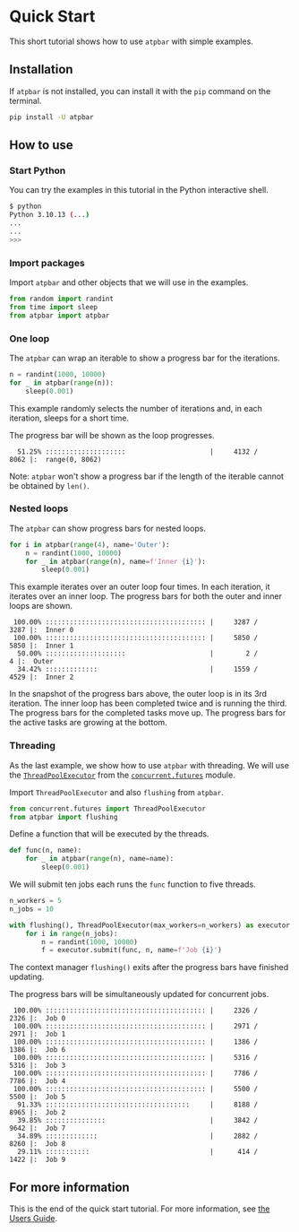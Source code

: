 # Quick Start

This short tutorial shows how to use `atpbar` with simple examples.

## Installation

If `atpbar` is not installed, you can install it with the `pip` command on the
terminal.

```bash
pip install -U atpbar
```

## How to use

### Start Python

You can try the examples in this tutorial in the Python interactive shell.

```bash
$ python
Python 3.10.13 (...)
...
...
>>>
```

### Import packages

Import `atpbar` and other objects that we will use in the examples.

```python
from random import randint
from time import sleep
from atpbar import atpbar
```

### One loop

The `atpbar` can wrap an iterable to show a progress bar for the iterations.

```python
n = randint(1000, 10000)
for _ in atpbar(range(n)):
    sleep(0.001)
```

This example randomly selects the number of iterations and, in each iteration,
sleeps for a short time.

The progress bar will be shown as the loop progresses.

```plaintext
  51.25% ::::::::::::::::::::                     |     4132 /     8062 |:  range(0, 8062)
```

Note: `atpbar` won't show a progress bar if the length of the iterable cannot be
obtained by `len()`.

### Nested loops

The `atpbar` can show progress bars for nested loops.

```python
for i in atpbar(range(4), name='Outer'):
    n = randint(1000, 10000)
    for _ in atpbar(range(n), name=f'Inner {i}'):
        sleep(0.001)
```

This example iterates over an outer loop four times. In each iteration, it
iterates over an inner loop. The progress bars for both the outer and inner
loops are shown.

```plaintext
 100.00% :::::::::::::::::::::::::::::::::::::::: |     3287 /     3287 |:  Inner 0
 100.00% :::::::::::::::::::::::::::::::::::::::: |     5850 /     5850 |:  Inner 1
  50.00% ::::::::::::::::::::                     |        2 /        4 |:  Outer
  34.42% :::::::::::::                            |     1559 /     4529 |:  Inner 2
```

In the snapshot of the progress bars above, the outer loop is in its 3rd
iteration. The inner loop has been completed twice and is running the third.
The progress bars for the completed tasks move up. The progress bars for the
active tasks are growing at the bottom.

### Threading

As the last example, we show how to use `atpbar` with threading. We will use
the
[`ThreadPoolExecutor`](https://docs.python.org/3/library/concurrent.futures.html#threadpoolexecutor)
from the
[`concurrent.futures`](https://docs.python.org/3/library/concurrent.futures.html)
module.

Import `ThreadPoolExecutor` and also `flushing` from `atpbar`.

```python
from concurrent.futures import ThreadPoolExecutor
from atpbar import flushing
```

Define a function that will be executed by the threads.

```python
def func(n, name):
    for _ in atpbar(range(n), name=name):
        sleep(0.001)
```

We will submit ten jobs each runs the `func` function to five threads.

```python
n_workers = 5
n_jobs = 10

with flushing(), ThreadPoolExecutor(max_workers=n_workers) as executor:
    for i in range(n_jobs):
        n = randint(1000, 10000)
        f = executor.submit(func, n, name=f'Job {i}')

```

The context manager `flushing()` exits after the progress bars have finished
updating.

The progress bars will be simultaneously updated for concurrent jobs.

```plaintext
 100.00% :::::::::::::::::::::::::::::::::::::::: |     2326 /     2326 |:  Job 0
 100.00% :::::::::::::::::::::::::::::::::::::::: |     2971 /     2971 |:  Job 1
 100.00% :::::::::::::::::::::::::::::::::::::::: |     1386 /     1386 |:  Job 6
 100.00% :::::::::::::::::::::::::::::::::::::::: |     5316 /     5316 |:  Job 3
 100.00% :::::::::::::::::::::::::::::::::::::::: |     7786 /     7786 |:  Job 4
 100.00% :::::::::::::::::::::::::::::::::::::::: |     5500 /     5500 |:  Job 5
  91.33% ::::::::::::::::::::::::::::::::::::     |     8188 /     8965 |:  Job 2
  39.85% :::::::::::::::                          |     3842 /     9642 |:  Job 7
  34.89% :::::::::::::                            |     2882 /     8260 |:  Job 8
  29.11% :::::::::::                              |      414 /     1422 |:  Job 9
```

## For more information

This is the end of the quick start tutorial. For more information, see
[the Users Guide](guide/index.md).
